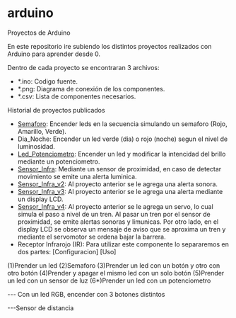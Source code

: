 # arduino
Proyectos de Arduino

En este repositorio ire subiendo los distintos proyectos realizados con Arduino para aprender desde 0.

Dentro de cada proyecto se encontraran 3 archivos:
  - *.ino: Codigo fuente.
  - *.png: Diagrama de conexión de los componentes.
  - *.csv: Lista de componentes necesarios.

Historial de proyectos publicados
- [Semaforo](https://github.com/fefogonzalez/arduino/tree/master/Semaforo): Encender leds en la secuencia simulando un semaforo (Rojo, Amarillo, Verde).
- Dia_Noche: Encender un led verde (dia) o rojo (noche) segun el nivel de luminosidad.
- [Led_Potenciometro](https://github.com/fefogonzalez/arduino/tree/master/Led_Potenciometro): Encender un led y modificar la intencidad del brillo mediante un potenciometro.
- [Sensor_Infra](Https://github.com/fefogonzalez/arduino/tree/master/Sensor_Infra): Mediante un sensor de proximidad, en caso de detectar movimiento se emite una alerta luminica.
- [Sensor_Infra_v2](Https://github.com/fefogonzalez/arduino/tree/master/Sensor_Infra_v2): Al proyecto anterior se le agrega una alerta sonora.
- [Sensor_Infra_v3](Https://github.com/fefogonzalez/arduino/tree/master/Sensor_Infra_v3): Al proyecto anterior se le agrega una alerta mediante un display LCD.
- [Sensor_Infra_v4](Https://github.com/fefogonzalez/arduino/tree/master/Sensor_Infra_v4): Al proyecto anterior se le agrega un servo, lo cual simula el paso a nivel de un tren. Al pasar un tren por el sensor de proximidad, se emite alertas sonoras y limunicas. Por otro lado, en el display LCD se observa un mensaje de aviso que se aproxima un tren y mediante el servomotor se ordena bajar la barrera.
- Receptor Infrarojo (IR): Para utilizar este componente lo separaremos en dos partes:
      [Configuracion]
      [Uso]



(1)Prender un led
(2)Semaforo
(3)Prender un led con un botón y otro con otro botón
(4)Prender y apagar el mismo led con un solo botón
(5)Prender un led con un sensor de luz
(6*)Prender un led con un potenciometro



--- Con un led RGB, encender con 3 botones distintos

---Sensor de distancia
